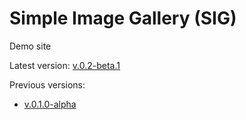 # Simple Image Gallery (SIG)

Demo site 


Latest version: [v.0.2-beta.1](v.0.2-beta.1)

Previous versions:
- [v.0.1.0-alpha](v.0.1.0-alpha)

